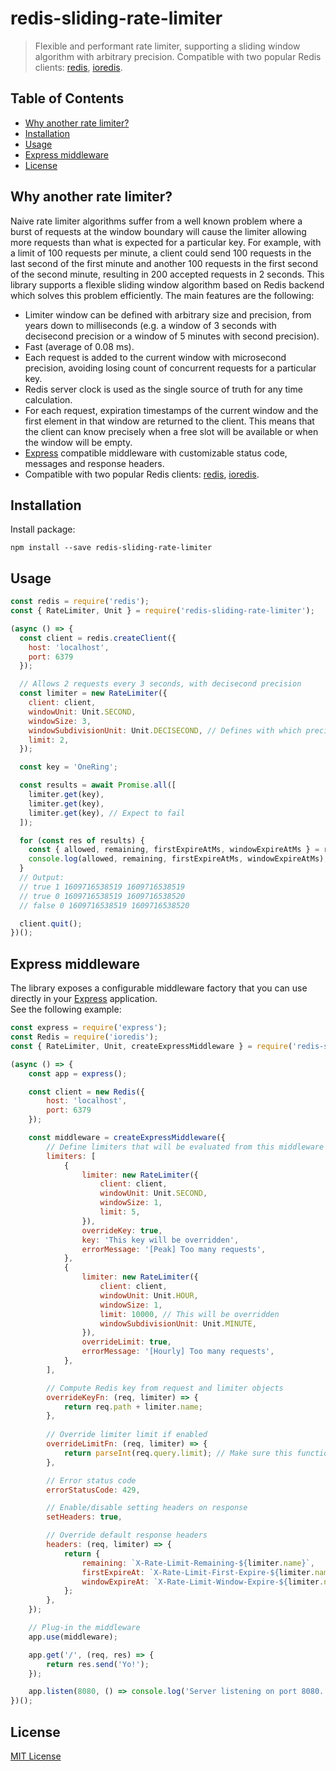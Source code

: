 # redis-sliding-rate-limiter
> Flexible and performant rate limiter, supporting a sliding window algorithm 
> with arbitrary precision. Compatible with two popular Redis clients: 
> [redis](https://www.npmjs.com/package/redis), [ioredis](https://www.npmjs.com/package/ioredis).  

## Table of Contents

<!-- toc -->
* [Why another rate limiter?](#why-another-rate-limiter)
* [Installation](#installation)
* [Usage](#usage)
* [Express middleware](#express-middleware)
* [License](#license)
<!-- toc stop -->

## Why another rate limiter?
Naive rate limiter algorithms suffer from a well known problem where a burst of requests at the window boundary will
cause the limiter allowing more requests than what is expected for a particular key. For example, with a limit
of 100 requests per minute, a client could send 100 requests in the last second of the first minute and another 100 
requests in the first second of the second minute, resulting in 200 accepted requests in 2 seconds.
This library supports a flexible sliding window algorithm based on Redis backend which solves this problem efficiently.
The main features are the following:

* Limiter window can be defined with arbitrary size and precision, from years down to milliseconds 
  (e.g. a window of 3 seconds with decisecond precision or a window of 5 minutes with second precision).
* Fast (average of 0.08 ms).
* Each request is added to the current window with microsecond precision, avoiding losing count of concurrent requests
  for a particular key.
* Redis server clock is used as the single source of truth for any time calculation.  
* For each request, expiration timestamps of the current window and the first element in that window are
  returned to the client. This means that the client can know precisely when a free slot will be available or when 
  the window will be empty.
* [Express](https://www.npmjs.com/package/express) compatible middleware with customizable status code, messages 
  and response headers.
* Compatible with two popular Redis clients: [redis](https://www.npmjs.com/package/redis), [ioredis](https://www.npmjs.com/package/ioredis).


## Installation
Install package:
```shell
npm install --save redis-sliding-rate-limiter
```


## Usage
```js
const redis = require('redis');
const { RateLimiter, Unit } = require('redis-sliding-rate-limiter');

(async () => {
  const client = redis.createClient({
    host: 'localhost',
    port: 6379
  });

  // Allows 2 requests every 3 seconds, with decisecond precision 
  const limiter = new RateLimiter({
    client: client,
    windowUnit: Unit.SECOND,
    windowSize: 3,
    windowSubdivisionUnit: Unit.DECISECOND, // Defines with which precision elements would expire in the current window
    limit: 2,
  });

  const key = 'OneRing';

  const results = await Promise.all([
    limiter.get(key),
    limiter.get(key),
    limiter.get(key), // Expect to fail
  ]);

  for (const res of results) {
    const { allowed, remaining, firstExpireAtMs, windowExpireAtMs } = res;
    console.log(allowed, remaining, firstExpireAtMs, windowExpireAtMs);
  }
  // Output:
  // true 1 1609716538519 1609716538519
  // true 0 1609716538519 1609716538520
  // false 0 1609716538519 1609716538520

  client.quit();
})();
```


## Express middleware
The library exposes a configurable middleware factory that you can use directly in your 
[Express](https://www.npmjs.com/package/express) application. <br>
See the following example:

```js
const express = require('express');
const Redis = require('ioredis');
const { RateLimiter, Unit, createExpressMiddleware } = require('redis-sliding-rate-limiter');

(async () => {
    const app = express();

    const client = new Redis({
        host: 'localhost',
        port: 6379
    });

    const middleware = createExpressMiddleware({
        // Define limiters that will be evaluated from this middleware for each request
        limiters: [
            {
                limiter: new RateLimiter({
                    client: client,
                    windowUnit: Unit.SECOND,
                    windowSize: 1,
                    limit: 5,
                }),
                overrideKey: true,
                key: 'This key will be overridden',
                errorMessage: '[Peak] Too many requests',
            },
            {
                limiter: new RateLimiter({
                    client: client,
                    windowUnit: Unit.HOUR,
                    windowSize: 1,
                    limit: 10000, // This will be overridden
                    windowSubdivisionUnit: Unit.MINUTE,
                }),
                overrideLimit: true,
                errorMessage: '[Hourly] Too many requests',
            },
        ],

        // Compute Redis key from request and limiter objects
        overrideKeyFn: (req, limiter) => {
            return req.path + limiter.name;
        },
      
        // Override limiter limit if enabled
        overrideLimitFn: (req, limiter) => {
            return parseInt(req.query.limit); // Make sure this function returns a positive integer...    
        },

        // Error status code
        errorStatusCode: 429,

        // Enable/disable setting headers on response
        setHeaders: true,

        // Override default response headers
        headers: (req, limiter) => {
            return {
                remaining: `X-Rate-Limit-Remaining-${limiter.name}`,
                firstExpireAt: `X-Rate-Limit-First-Expire-${limiter.name}`,
                windowExpireAt: `X-Rate-Limit-Window-Expire-${limiter.name}`,
            };
        },
    });

    // Plug-in the middleware
    app.use(middleware);

    app.get('/', (req, res) => {
        return res.send('Yo!');
    });

    app.listen(8080, () => console.log('Server listening on port 8080...'));
})();
```


## License
[MIT License](http://en.wikipedia.org/wiki/MIT_License)